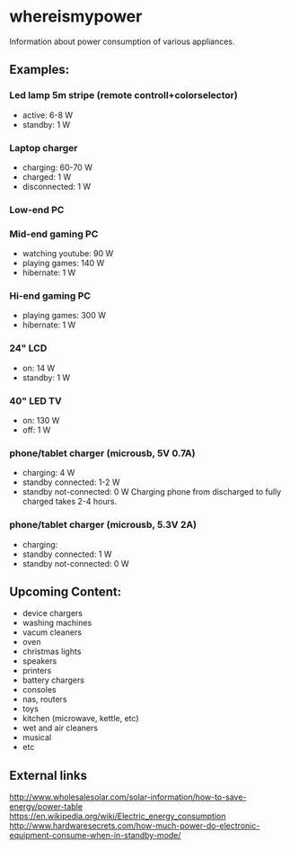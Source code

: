 # whereismypower
Information about power consumption of various appliances.




## Examples:

### Led lamp 5m stripe (remote controll+colorselector)
* active: 6-8 W
* standby: 1 W


### Laptop charger
* charging: 60-70 W
* charged: 1 W
* disconnected: 1 W

### Low-end PC


### Mid-end gaming PC
* watching youtube: 90 W
* playing games: 140 W
* hibernate: 1 W


### Hi-end gaming PC
* playing games: 300 W
* hibernate: 1 W


### 24" LCD
* on: 14 W
* standby: 1 W

### 40" LED TV
* on: 130 W
* off: 1 W
 
### phone/tablet charger (microusb, 5V 0.7A)
* charging: 4 W
* standby connected: 1-2 W
* standby not-connected: 0 W
Charging phone from discharged to fully charged takes 2-4 hours.

### phone/tablet charger (microusb, 5.3V 2A)
* charging: 
* standby connected: 1 W
* standby not-connected: 0 W


## Upcoming Content:

* device chargers
* washing machines
* vacum cleaners
* oven
* christmas lights
* speakers
* printers
* battery chargers
* consoles
* nas, routers
* toys
* kitchen (microwave, kettle, etc)
* wet and air cleaners
* musical
* etc

## External links

http://www.wholesalesolar.com/solar-information/how-to-save-energy/power-table
https://en.wikipedia.org/wiki/Electric_energy_consumption
http://www.hardwaresecrets.com/how-much-power-do-electronic-equipment-consume-when-in-standby-mode/
